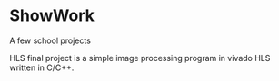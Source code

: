 # ShowWork
A few school projects

HLS final project is a simple image processing program in vivado HLS written in C/C++.
